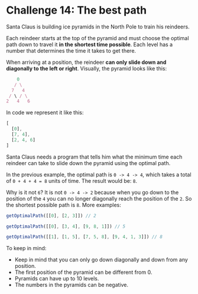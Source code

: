 # Challenge 14: The best path

Santa Claus is building ice pyramids in the North Pole to train his reindeers.

Each reindeer starts at the top of the pyramid and must choose the optimal path down to travel it **in the shortest time possible**. Each level has a number that determines the time it takes to get there.

When arriving at a position, the reindeer **can only slide down and diagonally to the left or right**. Visually, the pyramid looks like this:

```javascript
    0
   / \
  7   4
 / \ / \
2   4   6
```

In code we represent it like this:

```javascript
[
  [0],
  [7, 4],
  [2, 4, 6]
]

```

Santa Claus needs a program that tells him what the minimum time each reindeer can take to slide down the pyramid using the optimal path.

In the previous example, the optimal path is `0 -> 4 -> 4`, which takes a total of `0 + 4 + 4 = 8` units of time. The result would be: `8`.

Why is it not `6`? It is not `0 -> 4 -> 2` because when you go down to the position of the `4` you can no longer diagonally reach the position of the `2`. So the shortest possible path is `8`. More examples:

```javascript
getOptimalPath([[0], [2, 3]]) // 2

getOptimalPath([[0], [3, 4], [9, 8, 1]]) // 5

getOptimalPath([[1], [1, 5], [7, 5, 8], [9, 4, 1, 3]]) // 8
```

To keep in mind:

- Keep in mind that you can only go down diagonally and down from any position.
- The first position of the pyramid can be different from 0.
- Pyramids can have up to 10 levels.
- The numbers in the pyramids can be negative.
